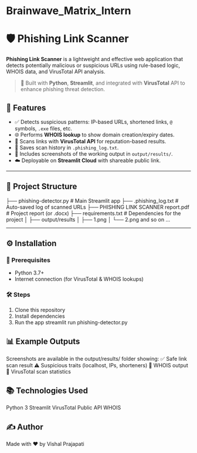 # Brainwave_Matrix_Intern

# 🛡️ Phishing Link Scanner

**Phishing Link Scanner** is a lightweight and effective web application that detects potentially malicious or suspicious URLs using rule-based logic, WHOIS data, and VirusTotal API analysis.

> 🔗 Built with **Python**, **Streamlit**, and integrated with **VirusTotal** API to enhance phishing threat detection.

## 🚀 Features

- ✅ Detects suspicious patterns: IP-based URLs, shortened links, `@` symbols, `.exe` files, etc.
- 🌐 Performs **WHOIS lookup** to show domain creation/expiry dates.
- 🦠 Scans links with **VirusTotal API** for reputation-based results.
- 💾 Saves scan history in `.phishing_log.txt`.
- 📸 Includes screenshots of the working output in `output/results/`.
- ☁️ Deployable on **Streamlit Cloud** with shareable public link.

---

## 📁 Project Structure

├── phishing-detector.py                     # Main Streamlit app
├── .phishing_log.txt                        # Auto-saved log of scanned URLs
├── PHISHING LINK SCANNER report.pdf         # Project report (or .docx)
├── requirements.txt                         # Dependencies for the project
│
├── output/results
│ ├── 1.png
│ └── 2.png
   and so on ...


---

## ⚙️ Installation

### 🧩 Prerequisites

- Python 3.7+
- Internet connection (for VirusTotal & WHOIS lookups)

### 🛠️ Steps

1. Clone this repository
2. Install dependencies
3. Run the app
streamlit run phishing-detector.py



## 📊 Example Outputs

Screenshots are available in the output/results/ folder showing:
✅ Safe link scan result
⚠️ Suspicious traits (localhost, IPs, shorteners)
🧾 WHOIS output
🦠 VirusTotal scan statistics


## 📚 Technologies Used

Python 3
Streamlit
VirusTotal Public API
WHOIS


## ✍️ Author
Made with ❤️ by Vishal Prajapati




